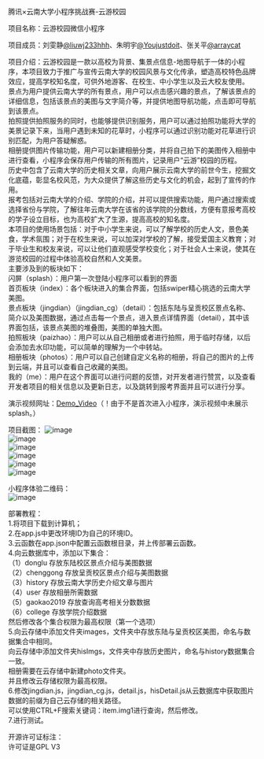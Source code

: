 腾讯×云南大学小程序挑战赛-云游校园  

项目名称：云游校园微信小程序  

项目成员：刘雯静[@liuwj233hhh](https://github.com/liuwj233hhh)、朱明宇[@Youjustdoit](https://github.com/Youjustdoit)、张关平[@arraycat](https://github.com/arraycat)  

项目介绍：云游校园是一款以高校为背景、集景点信息-地图导航于一体的小程序，本项目致力于推广与宣传云南大学的校园风景与文化传承，塑造高校特色品牌效应，提高学校知名度，可供外地游客、在校生、中小学生以及云大校友使用。  
景点为用户提供云南大学的所有景点，用户可以点击感兴趣的景点，了解该景点的详细信息，包括该景点的美图与文字简介等，并提供地图导航功能，点击即可导航到该景点。  
拍照提供拍照服务的同时，也能够提供识别服务，用户可以通过拍照功能将大学的美景记录下来，当用户遇到未知的花草时，小程序可以通过识别功能对花草进行识别匹配，为用户答疑解惑。  
相册提供图片传输功能，用户可以新建相册分类，并将自己拍下的美图传入相册中进行查看，小程序会保存用户传输的所有图片，记录用户“云游”校园的历程。  
历史中包含了云南大学的历史相关文章，向用户展示云南大学的前世今生，挖掘文化底蕴，彰显名校风范，为大众提供了解这些历史与文化的机会，起到了宣传的作用。  
报考包括对云南大学的介绍、学院的介绍，并可以提供搜索功能，用户通过搜索或选择省份与学院，了解往年云南大学在该省的该学院的分数线，方便有意报考高校的学子设立目标，也为高校扩大了生源，提高高校的知名度。  
本项目的使用场景包括：对于中小学生来说，可以了解学校的历史人文，景色美食，学术氛围；对于在校生来说，可以加深对学校的了解，接受爱国主义教育；对于毕业生和校友来说，可以让他们直观感受学校变化；对于社会人士来说，使其在游览校园的过程中体验高校自然和人文美景。  
主要涉及到的板块如下：  
闪屏（splash）：用户第一次登陆小程序可以看到的界面  
首页板块（index）：各个板块进入的集合界面，包括swiper精心挑选的云南大学美图。  
景点板块（jingdian）（jingdian_cg）（detail）：包括东陆与呈贡校区景点名称、简介以及美图数据，通过点击每一个景点，进入景点详情界面（detail），其中该界面包括，该景点美图的堆叠图，美图的单独大图。  
拍照板块（paizhao）：用户可以从自己相册或者进行拍照，用于临时存储，以后会添加去水印功能，可以简单的理解为一个中转站。  
相册板块（photos）：用户可以自己创建自定义名称的相册，将自己的图片的上传到云端，并且可以查看自己收藏的美图。  
我的（me）：用户在这个界面可以进行问题的反馈，对开发者进行赞赏，以及查看开发者项目的相关信息以及更新日志，以及跳转到报考界面并且可以进行分享。  
  
演示视频网址：[Demo_Video](https://www.et.ynu.edu.cn/appdd/uploads/20181060009/8/Demo_Video.mp4
)（！由于不是首次进入小程序，演示视频中未展示splash。）


项目截图：
![image](https://www.et.ynu.edu.cn/appdd/uploads/20181020105/8/ph1.jpg)  
![image](https://www.et.ynu.edu.cn/appdd/uploads/20181020105/8/ph2.jpg)  
![image](https://www.et.ynu.edu.cn/appdd/uploads/20181020105/8/ph3.jpg)  
![image](https://www.et.ynu.edu.cn/appdd/uploads/20181020105/8/ph4.jpg)  
![image](https://www.et.ynu.edu.cn/appdd/uploads/20181020105/8/ph5.jpg)  
![image](https://www.et.ynu.edu.cn/appdd/uploads/20181020105/8/ph6.jpg)  

小程序体验二维码：  
![image](https://www.et.ynu.edu.cn/appdd/uploads/20181060009/8/%E4%BA%91%E6%B8%B8%E6%A0%A1%E5%9B%AD-%E4%BD%93%E9%AA%8C%E4%BA%8C%E7%BB%B4%E7%A0%81.jpg)  

部署教程：  
1.将项目下载到计算机；  
2.在app.js中更改环境ID为自己的环境ID。  
3.云函数在app.json中配置云函数根目录，并上传部署云函数。  
4.向云数据库中，添加以下集合：  
（1）donglu  存放东陆校区景点介绍与美图数据  
（2）chenggong  存放呈贡校区景点介绍与美图数据  
（3）history  存放云南大学历史介绍文章与图片  
（4）user  存放相册所需数据  
（5）gaokao2019  存放查询高考相关分数数据  
（6）college  存放学院介绍数据  
然后修改各个集合权限为最高权限（第一个选项）  
5.向云存储中添加文件夹images，文件夹中存放东陆与呈贡校区美图，命名与数据集合中相同。  
  向云存储中添加文件夹hisImgs，文件夹中存放历史图片，命名与history数据集合一致。  
  相册需要在云存储中新建photo文件夹。  
  并且修改云存储权限为最高权限。  
6.修改jingdian.js，jingdian_cg.js，detail.js，hisDetail.js从云数据库中获取图片数据的前缀为自己云存储的相关路径。  
  可以使用CTRL+F搜索关键词：item.img1进行查询，然后修改。  
7.进行测试。  

开源许可证标注：  
许可证是GPL V3
